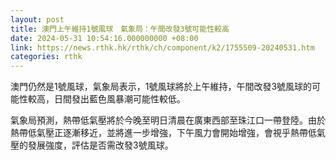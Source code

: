 ```yaml
---
layout: post
title: 澳門上午維持1號風球　氣象局：午間改發3號可能性較高
date: 2024-05-31 10:54:16.000000000 +08:00
link: https://news.rthk.hk/rthk/ch/component/k2/1755509-20240531.htm
categories: rthk
---
```


澳門仍然是1號風球，氣象局表示，1號風球將於上午維持，午間改發3號風球的可能性較高，日間發出藍色風暴潮可能性較低。

氣象局預測，熱帶低氣壓將於今晚至明日清晨在廣東西部至珠江口一帶登陸。由於熱帶低氣壓正逐漸移近，並將進一步增強，下午風力會開始增強，會視乎熱帶低氣壓的發展強度，評估是否需改發3號風球。
